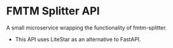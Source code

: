 # FMTM Splitter API

A small microservice wrapping the functionality of fmtm-splitter.

- This API uses LiteStar as an alternative to FastAPI.
